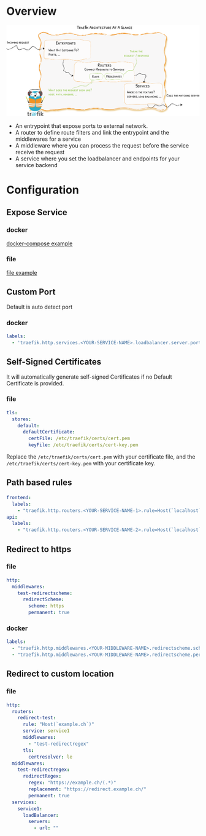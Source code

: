 # Overview

<img src="overview.png" alt="Overview">

- An entrypoint that expose ports to external network.
- A router to define route filters and link the entrypoint and the middlewares for a service
- A middleware where you can process the request before the service receive the request
- A service where you set the loadbalancer and endpoints for your service backend

# Configuration

## Expose Service

### docker

[docker-compose example](https://github.com/swissbuechi/boilerplates/tree/main/docker-compose/whoami)

### file

[file example](https://github.com/swissbuechi/boilerplates/blob/main/docker-compose/traefik/config/service-example.yml)

## Custom Port

Default is auto detect port

### docker

```yaml
labels:
  - 'traefik.http.services.<YOUR-SERVICE-NAME>.loadbalancer.server.port=9763'
```

## Self-Signed Certificates

It will automatically generate self-signed Certificates if no Default Certificate is provided.

### file

```yaml 
tls:
  stores:
    default:
      defaultCertificate:
        certFile: /etc/traefik/certs/cert.pem
        keyFile: /etc/traefik/certs/cert-key.pem
```

Replace the `/etc/traefik/certs/cert.pem` with your certificate file, and the `/etc/traefik/certs/cert-key.pem` with
your certificate key.

## Path based rules

```yaml
frontend:
  labels:
    - "traefik.http.routers.<YOUR-SERVICE-NAME-1>.rule=Host(`localhost`)"
api:
  labels:
    - "traefik.http.routers.<YOUR-SERVICE-NAME-2>.rule=Host(`localhost`) && Path(`/api`)"
```

## Redirect to https

### file

```yaml
http:
  middlewares:
    test-redirectscheme:
      redirectScheme:
        scheme: https
        permanent: true
```

### docker

```yaml
labels:
  - "traefik.http.middlewares.<YOUR-MIDDLEWARE-NAME>.redirectscheme.scheme=https"
  - "traefik.http.middlewares.<YOUR-MIDDLEWARE-NAME>.redirectscheme.permanent=true"
```

## Redirect to custom location

### file

```yaml
http:
  routers:
    redirect-test:
      rule: "Host(`example.ch`)"
      service: service1
      middlewares:
        - "test-redirectregex"
      tls:
        certresolver: le
  middlewares:
    test-redirectregex:
      redirectRegex:
        regex: "https://example.ch/(.*)"
        replacement: "https://redirect.example.ch/"
        permanent: true
  services:
    service1:
      loadBalancer:
        servers:
          - url: ""
```
